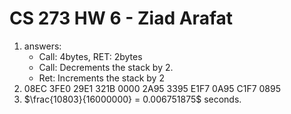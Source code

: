 # CS 273 HW 6 - Ziad Arafat


1. answers:
   - Call: 4bytes, RET: 2bytes
   - Call: Decrements the stack by 2.
   - Ret: Increments the stack by 2
2. 08EC 3FE0 29E1 321B 0000 2A95 3395 E1F7 0A95 C1F7 0895
3. $\frac{10803}{16000000} = 0.006751875$ seconds. 